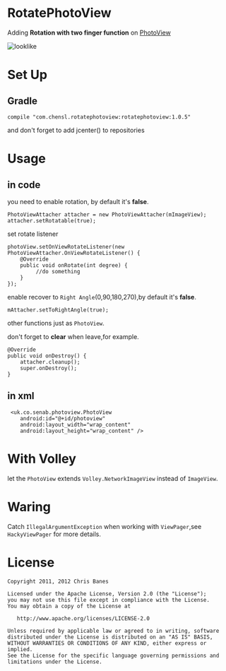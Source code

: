 # RotatePhotoView
Adding **Rotation with two finger function**  on [PhotoView](https://github.com/search?utf8=%E2%9C%93&q=PhotoView)

![looklike](https://github.com/ChenSiLiang/RotatePhotoView/blob/master/screenshot/viewpager.gif)

# Set Up
## Gradle
	compile "com.chensl.rotatephotoview:rotatephotoview:1.0.5"

and don't forget to add jcenter() to repositories

# Usage
## in code
you need to enable rotation, by default it's **false**.

	PhotoViewAttacher attacher = new PhotoViewAttacher(mImageView);
	attacher.setRotatable(true);

set rotate listener

	photoView.setOnViewRotateListener(new PhotoViewAttacher.OnViewRotateListener() {
        @Override
        public void onRotate(int degree) {
             //do something
        }
    });

enable recover to `Right Angle`(0,90,180,270),by default it's **false**.

    mAttacher.setToRightAngle(true);

other functions just as `PhotoView`.



don't forget to **clear** when leave,for example.

	@Override
    public void onDestroy() {
        attacher.cleanup();
        super.onDestroy();
    }
## in xml
	 <uk.co.senab.photoview.PhotoView
        android:id="@+id/photoview"
        android:layout_width="wrap_content"
        android:layout_height="wrap_content" />

# With Volley
let the `PhotoView` extends `Volley.NetworkImageView` instead of `ImageView`.

# Waring
Catch `IllegalArgumentException` when working with `ViewPager`,see `HackyViewPager` for more details. 


# License
	Copyright 2011, 2012 Chris Banes
	
	Licensed under the Apache License, Version 2.0 (the "License");
	you may not use this file except in compliance with the License.
	You may obtain a copy of the License at
	
	   http://www.apache.org/licenses/LICENSE-2.0
	
	Unless required by applicable law or agreed to in writing, software
	distributed under the License is distributed on an "AS IS" BASIS,
	WITHOUT WARRANTIES OR CONDITIONS OF ANY KIND, either express or implied.
	See the License for the specific language governing permissions and
	limitations under the License.
